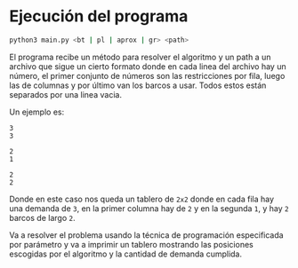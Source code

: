 # Ejecución del programa

```sh
python3 main.py <bt | pl | aprox | gr> <path>
```

El programa recibe un método para resolver el algoritmo y un path a un archivo que sigue un cierto formato donde en cada linea del archivo hay un número, el primer conjunto de números son las restricciones por fila, luego las de columnas y por último van los barcos a usar. Todos estos están separados por una linea vacia.

Un ejemplo es:

```
3
3

2
1

2
2
```

Donde en este caso nos queda un tablero de `2x2` donde en cada fila hay una demanda de `3`, en la primer columna hay de `2` y en la segunda `1`, y hay `2` barcos de largo `2`.

Va a resolver el problema usando la técnica de programación especificada por parámetro y va a imprimir un tablero mostrando las posiciones escogidas por el algoritmo y la cantidad de demanda cumplida.
